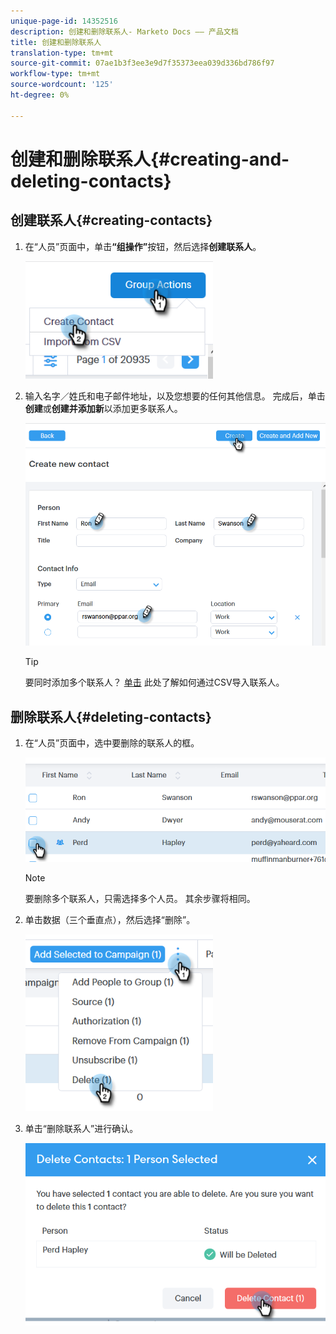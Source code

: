 ```yaml
---
unique-page-id: 14352516
description: 创建和删除联系人- Marketo Docs —— 产品文档
title: 创建和删除联系人
translation-type: tm+mt
source-git-commit: 07ae1b3f3ee3e9d7f35373eea039d336bd786f97
workflow-type: tm+mt
source-wordcount: '125'
ht-degree: 0%

---
```



# 创建和删除联系人{#creating-and-deleting-contacts}

## 创建联系人{#creating-contacts}

1. 在“人员”页面中，单击&#x200B;**“组操作”**&#x200B;按钮，然后选择&#x200B;**创建联系人**。

   ![](assets/one-2.png)

1. 输入名字／姓氏和电子邮件地址，以及您想要的任何其他信息。 完成后，单击&#x200B;**创建**&#x200B;或&#x200B;**创建并添加新**&#x200B;以添加更多联系人。

   ![](assets/two-2.png)

   >[!TIP]
   >
   >要同时添加多个联系人？ [单击](http://docs.marketo.com/x/VADb) 此处了解如何通过CSV导入联系人。

## 删除联系人{#deleting-contacts}

1. 在“人员”页面中，选中要删除的联系人的框。

   ![](assets/three-2.png)

   >[!NOTE]
   >
   >要删除多个联系人，只需选择多个人员。 其余步骤将相同。

1. 单击数据（三个垂直点），然后选择“删除”。

   ![](assets/four-2.png)

1. 单击“删除联系人”进行确认。

   ![](assets/five-2.png)
